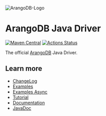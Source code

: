 ![ArangoDB-Logo](https://www.arangodb.com/docs/assets/arangodb_logo_2016_inverted.png)

# ArangoDB Java Driver

[![Maven Central](https://maven-badges.herokuapp.com/maven-central/com.arangodb/arangodb-java-driver/badge.svg)](https://maven-badges.herokuapp.com/maven-central/com.arangodb/arangodb-java-driver)
[![Actions Status](https://github.com/arangodb/arangodb-java-driver/workflows/Java%20CI/badge.svg)](https://github.com/arangodb/arangodb-java-driver/actions)

The official [ArangoDB](https://www.arangodb.com/) Java Driver.

## Learn more

- [ChangeLog](ChangeLog.md)
- [Examples](src/test/java/com/arangodb/example)
- [Examples Async](src/test/java/com/arangodb/async/example)
- [Tutorial](https://www.arangodb.com/docs/stable/drivers/java-tutorial.html)
- [Documentation](https://www.arangodb.com/docs/stable/drivers/java.html)
- [JavaDoc](http://arangodb.github.io/arangodb-java-driver/)
